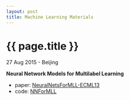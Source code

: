 ```yaml
---
layout: post
title: Machine Learning Materials
---
```


{{ page.title }}
================

<p class="meta">27 Aug 2015 - Beijing</p>

**Neural Network Models for Multilabel Learning**

- paper: [NeuralNetsForMLL-ECML13](http://pan.baidu.com/s/1bnFdYFX)
- code: [NNForMLL](https://github.com/abhishek-kumar/NNForMLL)
